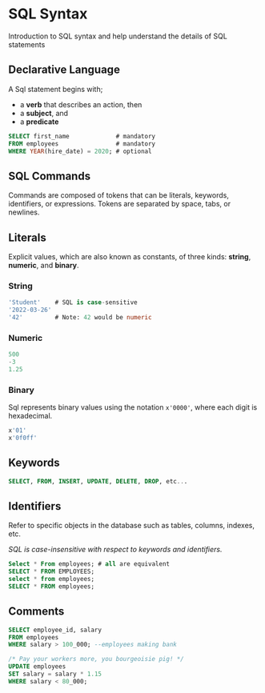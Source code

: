 # SQL Syntax
Introduction to SQL syntax and help understand the details of SQL statements

## Declarative Language
A Sql statement begins with;
- a **verb** that describes an action, then
- a **subject**, and
- a **predicate**

```sql
SELECT first_name             # mandatory
FROM employees                # mandatory
WHERE YEAR(hire_date) = 2020; # optional
```

## SQL Commands
Commands are composed of tokens that can be literals, keywords, identifiers, or expressions. Tokens are separated by space, tabs, or newlines.

## Literals
Explicit values, which are also known as constants, of three kinds: **string**, **numeric**, and **binary**.

### String
```sql
'Student'    # SQL is case-sensitive
'2022-03-26'
'42'         # Note: 42 would be numeric
```
### Numeric
```sql
500
-3
1.25
```
### Binary
Sql represents binary values using the notation `x'0000'`, where each digit is hexadecimal.
```sql
x'01'
x'0f0ff'
```

## Keywords
```sql
SELECT, FROM, INSERT, UPDATE, DELETE, DROP, etc...
```

## Identifiers
Refer to specific objects in the database such as tables, columns, indexes, etc.

*SQL is case-insensitive with respect to keywords and identifiers.*
```sql
Select * From employees; # all are equivalent
SELECT * FROM EMPLOYEES;
select * from employees;
SELECT * FROM employees;
```

## Comments
```sql
SELECT employee_id, salary
FROM employees
WHERE salary > 100_000; --employees making bank

/* Pay your workers more, you bourgeoisie pig! */
UPDATE employees
SET salary = salary * 1.15
WHERE salary < 80_000;
```

